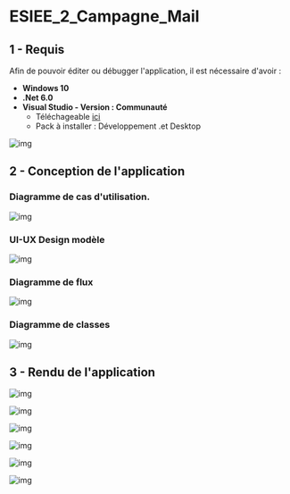 # ESIEE_2_Campagne_Mail

## 1 - Requis

Afin de pouvoir éditer ou débugger l'application, il est nécessaire d'avoir :

- **Windows 10**
- **.Net 6.0**
- **Visual Studio - Version : Communauté**
    - Téléchageable [ici](https://visualstudio.microsoft.com/fr/downloads/)
    - Pack à installer : Développement .et Desktop
    
![img](_img/Visual_Studio_Installer.png)

## 2 - Conception de l'application

### Diagramme de cas d'utilisation.

![img](_img/Projet_CSharp-User_Case.jpg)

### UI-UX Design modèle

![img](_img/Projet_CSharp-UI_UX_Design.jpg)

### Diagramme de flux

![img](_img/Projet_CSharp-Diagramme_de_flux.jpg)

### Diagramme de classes

![img](_img/Projet_CSharp-Diagramme_de_classe.jpg)

## 3 - Rendu de l'application

![img](_img/app_001.png)

![img](_img/app_002.png)

![img](_img/app_003.png)

![img](_img/app_004.png)

![img](_img/app_005.png)

![img](_img/app_006.png)